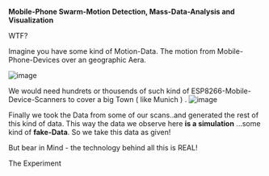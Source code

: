 
**Mobile-Phone Swarm-Motion Detection, Mass-Data-Analysis and Visualization**



WTF?

Imagine you have some kind of Motion-Data. The motion from Mobile-Phone-Devices over an geographic Aera.

![image](https://user-images.githubusercontent.com/37293282/75022989-5325c300-5497-11ea-8dba-4c6815b68b1a.png)

We would need hundrets or thousends of such kind of ESP8266-Mobile-Device-Scanners to cover a big Town ( like Munich ) . 
![image](https://user-images.githubusercontent.com/37293282/75023804-b6fcbb80-5498-11ea-80af-45e7043d32c7.png)

Finally we took the Data from some of our scans..and generated the rest of this kind of data. This way the data we observe here **is a simulation** ...some kind of **fake-Data**. So we take this data as given!

But bear in Mind - the technology behind all this is REAL!


The Experiment
